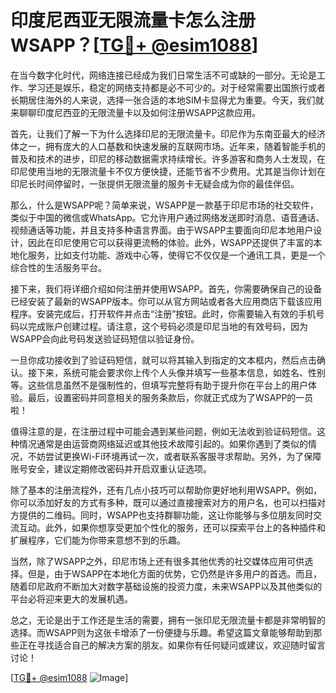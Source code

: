 # 印度尼西亚无限流量卡怎么注册WSAPP？[[TG💪+ @esim1088](https://t.me/s/esim1088)]

在当今数字化时代，网络连接已经成为我们日常生活不可或缺的一部分。无论是工作、学习还是娱乐，稳定的网络支持都是必不可少的。对于经常需要出国旅行或者长期居住海外的人来说，选择一张合适的本地SIM卡显得尤为重要。今天，我们就来聊聊印度尼西亚的无限流量卡以及如何注册WSAPP这款应用。

首先，让我们了解一下为什么选择印尼的无限流量卡。印尼作为东南亚最大的经济体之一，拥有庞大的人口基数和快速发展的互联网市场。近年来，随着智能手机的普及和技术的进步，印尼的移动数据需求持续增长。许多游客和商务人士发现，在印尼使用当地的无限流量卡不仅方便快捷，还能节省不少费用。尤其是当你计划在印尼长时间停留时，一张提供无限流量的服务卡无疑会成为你的最佳伴侣。

那么，什么是WSAPP呢？简单来说，WSAPP是一款基于印尼市场的社交软件，类似于中国的微信或WhatsApp。它允许用户通过网络发送即时消息、语音通话、视频通话等功能，并且支持多种语言界面。由于WSAPP主要面向印尼本地用户设计，因此在印尼使用它可以获得更流畅的体验。此外，WSAPP还提供了丰富的本地化服务，比如支付功能、游戏中心等，使得它不仅仅是一个通讯工具，更是一个综合性的生活服务平台。

接下来，我们将详细介绍如何注册并使用WSAPP。首先，你需要确保自己的设备已经安装了最新的WSAPP版本。你可以从官方网站或者各大应用商店下载该应用程序。安装完成后，打开软件并点击“注册”按钮。此时，你需要输入有效的手机号码以完成账户创建过程。请注意，这个号码必须是印尼当地的有效号码，因为WSAPP会向此号码发送验证码短信以验证身份。

一旦你成功接收到了验证码短信，就可以将其输入到指定的文本框内，然后点击确认。接下来，系统可能会要求你上传个人头像并填写一些基本信息，如姓名、性别等。这些信息虽然不是强制性的，但填写完整将有助于提升你在平台上的用户体验。最后，设置密码并同意相关的服务条款后，你就正式成为了WSAPP的一员啦！

值得注意的是，在注册过程中可能会遇到某些问题，例如无法收到验证码短信。这种情况通常是由运营商网络延迟或其他技术故障引起的。如果你遇到了类似的情况，不妨尝试更换Wi-Fi环境再试一次，或者联系客服寻求帮助。另外，为了保障账号安全，建议定期修改密码并开启双重认证选项。

除了基本的注册流程外，还有几点小技巧可以帮助你更好地利用WSAPP。例如，你可以添加好友的方式有多种，既可以通过直接搜索对方的用户名，也可以扫描对方提供的二维码。同时，WSAPP也支持群聊功能，这让你能够与多位朋友同时交流互动。此外，如果你想享受更加个性化的服务，还可以探索平台上的各种插件和扩展程序，它们能为你带来意想不到的乐趣。

当然，除了WSAPP之外，印尼市场上还有很多其他优秀的社交媒体应用可供选择。但是，由于WSAPP在本地化方面的优势，它仍然是许多用户的首选。而且，随着印尼政府不断加大对数字基础设施的投资力度，未来WSAPP以及其他类似的平台必将迎来更大的发展机遇。

总之，无论是出于工作还是生活的需要，拥有一张印尼无限流量卡都是非常明智的选择。而WSAPP则为这张卡增添了一份便捷与乐趣。希望这篇文章能够帮助到那些正在寻找适合自己的解决方案的朋友。如果你有任何疑问或建议，欢迎随时留言讨论！

[[TG💪+ @esim1088](https://t.me/s/esim1088) ![Image](https://i.postimg.cc/4NQfJmqS/Snipaste-2025-05-13-00-14-12.png)]